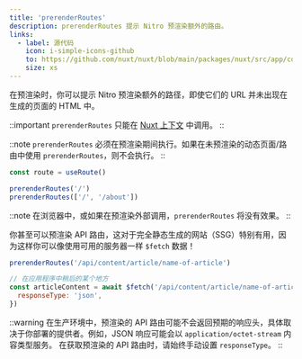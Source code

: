 ```yaml
---
title: 'prerenderRoutes'
description: prerenderRoutes 提示 Nitro 预渲染额外的路由。
links:
  - label: 源代码
    icon: i-simple-icons-github
    to: https://github.com/nuxt/nuxt/blob/main/packages/nuxt/src/app/composables/ssr.ts
    size: xs
---
```


在预渲染时，你可以提示 Nitro 预渲染额外的路径，即使它们的 URL 并未出现在生成的页面的 HTML 中。

::important
`prerenderRoutes` 只能在 [Nuxt 上下文](/docs/guide/going-further/nuxt-app#the-nuxt-context) 中调用。
::

::note
`prerenderRoutes` 必须在预渲染期间执行。如果在未预渲染的动态页面/路由中使用 `prerenderRoutes`，则不会执行。
::

```js
const route = useRoute()

prerenderRoutes('/')
prerenderRoutes(['/', '/about'])
```

::note
在浏览器中，或如果在预渲染外部调用，`prerenderRoutes` 将没有效果。
::

你甚至可以预渲染 API 路由，这对于完全静态生成的网站（SSG）特别有用，因为这样你可以像使用可用的服务器一样 `$fetch` 数据！

```js
prerenderRoutes('/api/content/article/name-of-article')

// 在应用程序中稍后的某个地方
const articleContent = await $fetch('/api/content/article/name-of-article', {
  responseType: 'json',
})
```

::warning
在生产环境中，预渲染的 API 路由可能不会返回预期的响应头，具体取决于你部署的提供者。例如，JSON 响应可能会以 `application/octet-stream` 内容类型服务。
在获取预渲染的 API 路由时，请始终手动设置 `responseType`。
::